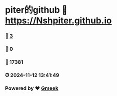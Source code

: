 # piter的github :link: https://Nshpiter.github.io 
### :page_facing_up: [3](https://Nshpiter.github.io/tag.html) 
### :speech_balloon: 0 
### :hibiscus: 17381 
### :alarm_clock: 2024-11-12 13:41:49 
### Powered by :heart: [Gmeek](https://github.com/Meekdai/Gmeek)
